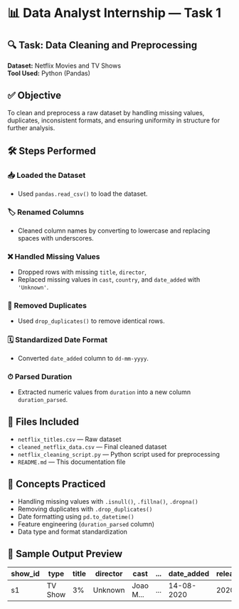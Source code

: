 # 📊 Data Analyst Internship — Task 1

## 🔍 Task: Data Cleaning and Preprocessing  
**Dataset:** Netflix Movies and TV Shows  
**Tool Used:** Python (Pandas)


## ✅ Objective
To clean and preprocess a raw dataset by handling missing values, duplicates, inconsistent formats, and ensuring uniformity in structure for further analysis.


## 🛠 Steps Performed

### 📥 Loaded the Dataset
- Used `pandas.read_csv()` to load the dataset.

### 🏷 Renamed Columns
- Cleaned column names by converting to lowercase and replacing spaces with underscores.

### ❌ Handled Missing Values
- Dropped rows with missing `title`, `director`,
- Replaced missing values in `cast`, `country`, and `date_added` with `'Unknown'`.

### 🔁 Removed Duplicates
- Used `drop_duplicates()` to remove identical rows.

### 🗓 Standardized Date Format
- Converted `date_added` column to `dd-mm-yyyy`.

### ⏱ Parsed Duration
- Extracted numeric values from `duration` into a new column `duration_parsed`.


## 📂 Files Included

- `netflix_titles.csv` — Raw dataset  
- `cleaned_netflix_data.csv` — Final cleaned dataset  
- `netflix_cleaning_script.py` — Python script used for preprocessing  
- `README.md` — This documentation file  


## 🧠 Concepts Practiced

- Handling missing values with `.isnull()`, `.fillna()`, `.dropna()`  
- Removing duplicates with `.drop_duplicates()`  
- Date formatting using `pd.to_datetime()`  
- Feature engineering (`duration_parsed` column)  
- Data type and format standardization  


## 🧾 Sample Output Preview

| show_id | type    | title | director | cast       | ... | date_added | release_year | duration   | duration_parsed |
|---------|---------|-------|----------|------------|-----|------------|--------------|------------|-----------------|
| s1      | TV Show | 3%    | Unknown  | Joao M...  | ... | 14-08-2020 | 2020         | 4 Seasons  | 4               |

